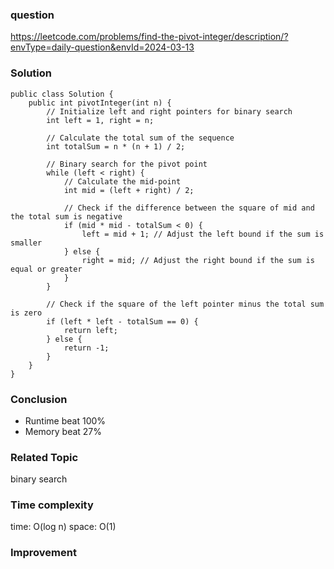 ### question
https://leetcode.com/problems/find-the-pivot-integer/description/?envType=daily-question&envId=2024-03-13

### Solution
```
public class Solution {
    public int pivotInteger(int n) {
        // Initialize left and right pointers for binary search
        int left = 1, right = n;
        
        // Calculate the total sum of the sequence
        int totalSum = n * (n + 1) / 2;

        // Binary search for the pivot point
        while (left < right) {
            // Calculate the mid-point
            int mid = (left + right) / 2;

            // Check if the difference between the square of mid and the total sum is negative
            if (mid * mid - totalSum < 0) {
                left = mid + 1; // Adjust the left bound if the sum is smaller
            } else {
                right = mid; // Adjust the right bound if the sum is equal or greater
            }
        }

        // Check if the square of the left pointer minus the total sum is zero
        if (left * left - totalSum == 0) {
            return left;
        } else {
            return -1;
        }
    }
}
```
### Conclusion
- Runtime beat 100% 
- Memory beat 27%

### Related Topic
binary search

### Time complexity
time: O(log n)
space: O(1)

### Improvement